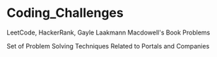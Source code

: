 # Coding_Challenges
LeetCode, HackerRank, Gayle Laakmann Macdowell's Book Problems


Set of Problem Solving Techniques Related to Portals and Companies
